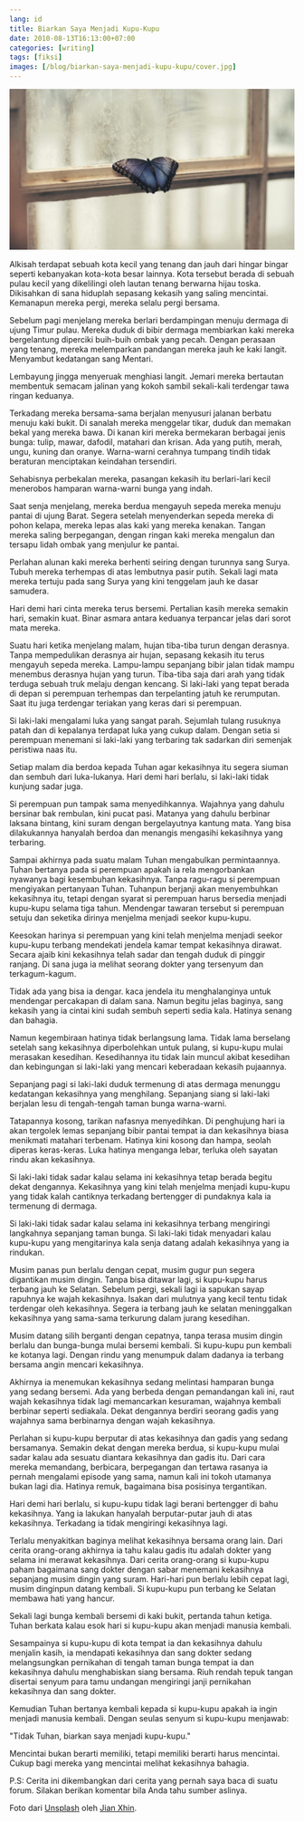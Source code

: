 ```yaml
---
lang: id
title: Biarkan Saya Menjadi Kupu-Kupu
date: 2010-08-13T16:13:00+07:00
categories: [writing]
tags: [fiksi]
images: [/blog/biarkan-saya-menjadi-kupu-kupu/cover.jpg]
---
```

![Biarkan Saya Menjadi Kupu-Kupu](cover.jpg)

Alkisah terdapat sebuah kota kecil yang tenang dan jauh dari hingar bingar seperti kebanyakan kota-kota besar lainnya. Kota tersebut berada di sebuah pulau kecil yang dikelilingi oleh lautan tenang berwarna hijau toska. Dikisahkan di sana hiduplah sepasang kekasih yang saling mencintai. Kemanapun mereka pergi, mereka selalu pergi bersama.

Sebelum pagi menjelang mereka berlari berdampingan menuju dermaga di ujung Timur pulau. Mereka duduk di bibir dermaga membiarkan kaki mereka bergelantung diperciki buih-buih ombak yang pecah. Dengan perasaan yang tenang, mereka melemparkan pandangan mereka jauh ke kaki langit. Menyambut kedatangan sang Mentari.

Lembayung jingga menyeruak menghiasi langit. Jemari mereka bertautan membentuk semacam jalinan yang kokoh sambil sekali-kali terdengar tawa ringan keduanya.

Terkadang mereka bersama-sama berjalan menyusuri jalanan berbatu menuju kaki bukit. Di sanalah mereka menggelar tikar, duduk dan memakan bekal yang mereka bawa. Di kanan kiri mereka bermekaran berbagai jenis bunga: tulip, mawar, dafodil, matahari dan krisan. Ada yang putih, merah, ungu, kuning dan oranye. Warna-warni cerahnya tumpang tindih tidak beraturan menciptakan keindahan tersendiri.

Sehabisnya perbekalan mereka, pasangan kekasih itu berlari-lari kecil menerobos hamparan warna-warni bunga yang indah.

Saat senja menjelang, mereka berdua mengayuh sepeda mereka menuju pantai di ujung Barat. Segera setelah menyenderkan sepeda mereka di pohon kelapa, mereka lepas alas kaki yang mereka kenakan. Tangan mereka saling berpegangan, dengan ringan kaki mereka mengalun dan tersapu lidah ombak yang menjulur ke pantai.

Perlahan alunan kaki mereka berhenti seiring dengan turunnya sang Surya. Tubuh mereka terhempas di atas lembutnya pasir putih. Sekali lagi mata mereka tertuju pada sang Surya yang kini tenggelam jauh ke dasar samudera.

Hari demi hari cinta mereka terus bersemi. Pertalian kasih mereka semakin hari, semakin kuat. Binar asmara antara keduanya terpancar jelas dari sorot mata mereka.

Suatu hari ketika menjelang malam, hujan tiba-tiba turun dengan derasnya. Tanpa mempedulikan derasnya air hujan, sepasang kekasih itu terus mengayuh sepeda mereka. Lampu-lampu sepanjang bibir jalan tidak mampu menembus derasnya hujan yang turun. Tiba-tiba saja dari arah yang tidak terduga sebuah truk melaju dengan kencang. Si laki-laki yang tepat berada di depan si perempuan terhempas dan terpelanting jatuh ke rerumputan. Saat itu juga terdengar teriakan yang keras dari si perempuan.

Si laki-laki mengalami luka yang sangat parah. Sejumlah tulang rusuknya patah dan di kepalanya terdapat luka yang cukup dalam. Dengan setia si perempuan menemani si laki-laki yang terbaring tak sadarkan diri semenjak peristiwa naas itu.

Setiap malam dia berdoa kepada Tuhan agar kekasihnya itu segera siuman dan sembuh dari luka-lukanya. Hari demi hari berlalu, si laki-laki tidak kunjung sadar juga.

Si perempuan pun tampak sama menyedihkannya. Wajahnya yang dahulu bersinar bak rembulan, kini pucat pasi. Matanya yang dahulu berbinar laksana bintang, kini suram dengan bergelayutnya kantung mata. Yang bisa dilakukannya hanyalah berdoa dan menangis mengasihi kekasihnya yang terbaring.

Sampai akhirnya pada suatu malam Tuhan mengabulkan permintaannya. Tuhan bertanya pada si perempuan apakah ia rela mengorbankan nyawanya bagi kesembuhan kekasihnya. Tanpa ragu-ragu si perempuan mengiyakan pertanyaan Tuhan. Tuhanpun berjanji akan menyembuhkan kekasihnya itu, tetapi dengan syarat si perempuan harus bersedia menjadi kupu-kupu selama tiga tahun. Mendengar tawaran tersebut si perempuan setuju dan seketika dirinya menjelma menjadi seekor kupu-kupu.

Keesokan harinya si perempuan yang kini telah menjelma menjadi seekor kupu-kupu terbang mendekati jendela kamar tempat kekasihnya dirawat. Secara ajaib kini kekasihnya telah sadar dan tengah duduk di pinggir ranjang. Di sana juga ia melihat seorang dokter yang tersenyum dan terkagum-kagum.

Tidak ada yang bisa ia dengar. kaca jendela itu menghalanginya untuk mendengar percakapan di dalam sana. Namun begitu jelas baginya, sang kekasih yang ia cintai kini sudah sembuh seperti sedia kala. Hatinya senang dan bahagia.

Namun kegembiraan hatinya tidak berlangsung lama. Tidak lama berselang setelah sang kekasihnya diperbolehkan untuk pulang, si kupu-kupu mulai merasakan kesedihan. Kesedihannya itu tidak lain muncul akibat kesedihan dan kebingungan si laki-laki yang mencari keberadaan kekasih pujaannya.

Sepanjang pagi si laki-laki duduk termenung di atas dermaga menunggu kedatangan kekasihnya yang menghilang. Sepanjang siang si laki-laki berjalan lesu di tengah-tengah taman bunga warna-warni.

Tatapannya kosong, tarikan nafasnya menyedihkan. Di penghujung hari ia akan tergolek lemas sepanjang bibir pantai tempat ia dan kekasihnya biasa menikmati matahari terbenam. Hatinya kini kosong dan hampa, seolah diperas keras-keras. Luka hatinya menganga lebar, terluka oleh sayatan rindu akan kekasihnya.

Si laki-laki tidak sadar kalau selama ini kekasihnya tetap berada begitu dekat dengannya. Kekasihnya yang kini telah menjelma menjadi kupu-kupu yang tidak kalah cantiknya terkadang bertengger di pundaknya kala ia termenung di dermaga.

Si laki-laki tidak sadar kalau selama ini kekasihnya terbang mengiringi langkahnya sepanjang taman bunga. Si laki-laki tidak menyadari kalau kupu-kupu yang mengitarinya kala senja datang adalah kekasihnya yang ia rindukan.

Musim panas pun berlalu dengan cepat, musim gugur pun segera digantikan musim dingin. Tanpa bisa ditawar lagi, si kupu-kupu harus terbang jauh ke Selatan. Sebelum pergi, sekali lagi ia sapukan sayap rapuhnya ke wajah kekasihnya. Isakan dari mulutnya yang kecil tentu tidak terdengar oleh kekasihnya. Segera ia terbang jauh ke selatan meninggalkan kekasihnya yang sama-sama terkurung dalam jurang kesedihan.

Musim datang silih berganti dengan cepatnya, tanpa terasa musim dingin berlalu dan bunga-bunga mulai bersemi kembali. Si kupu-kupu pun kembali ke kotanya lagi. Dengan rindu yang menumpuk dalam dadanya ia terbang bersama angin mencari kekasihnya.

Akhirnya ia menemukan kekasihnya sedang melintasi hamparan bunga yang sedang bersemi. Ada yang berbeda dengan pemandangan kali ini, raut wajah kekasihnya tidak lagi memancarkan kesuraman, wajahnya kembali berbinar seperti sediakala. Dekat dengannya berdiri seorang gadis yang wajahnya sama berbinarnya dengan wajah kekasihnya.

Perlahan si kupu-kupu berputar di atas kekasihnya dan gadis yang sedang bersamanya. Semakin dekat dengan mereka berdua, si kupu-kupu mulai sadar kalau ada sesuatu diantara kekasihnya dan gadis itu. Dari cara mereka memandang, berbicara, berpegangan dan tertawa rasanya ia pernah mengalami episode yang sama, namun kali ini tokoh utamanya bukan lagi dia. Hatinya remuk, bagaimana bisa posisinya tergantikan.

Hari demi hari berlalu, si kupu-kupu tidak lagi berani bertengger di bahu kekasihnya. Yang ia lakukan hanyalah berputar-putar jauh di atas kekasihnya. Terkadang ia tidak mengiringi kekasihnya lagi.

Terlalu menyakitkan baginya melihat kekasihnya bersama orang lain. Dari cerita orang-orang akhirnya ia tahu kalau gadis itu adalah dokter yang selama ini merawat kekasihnya. Dari cerita orang-orang si kupu-kupu paham bagaimana sang dokter dengan sabar menemani kekasihnya sepanjang musim dingin yang suram. Hari-hari pun berlalu lebih cepat lagi, musim dinginpun datang kembali. Si kupu-kupu pun terbang ke Selatan membawa hati yang hancur.

Sekali lagi bunga kembali bersemi di kaki bukit, pertanda tahun ketiga. Tuhan berkata kalau esok hari si kupu-kupu akan menjadi manusia kembali.

Sesampainya si kupu-kupu di kota tempat ia dan kekasihnya dahulu menjalin kasih, ia mendapati kekasihnya dan sang dokter sedang melangsungkan pernikahan di tengah taman bunga tempat ia dan kekasihnya dahulu menghabiskan siang bersama. Riuh rendah tepuk tangan disertai senyum para tamu undangan mengiringi janji pernikahan kekasihnya dan sang dokter.

Kemudian Tuhan bertanya kembali kepada si kupu-kupu apakah ia ingin menjadi manusia kembali. Dengan seulas senyum si kupu-kupu menjawab:

"Tidak Tuhan, biarkan saya menjadi kupu-kupu."

Mencintai bukan berarti memiliki, tetapi memiliki berarti harus mencintai. Cukup bagi mereka yang mencintai melihat kekasihnya bahagia.

P.S: Cerita ini dikembangkan dari cerita yang pernah saya baca di suatu forum. Silakan berikan komentar bila Anda tahu sumber aslinya.

Foto dari [Unsplash](https://unsplash.com/photos/y2yWnOkOUM0) oleh [Jian Xhin](https://unsplash.com/@lyianko).
